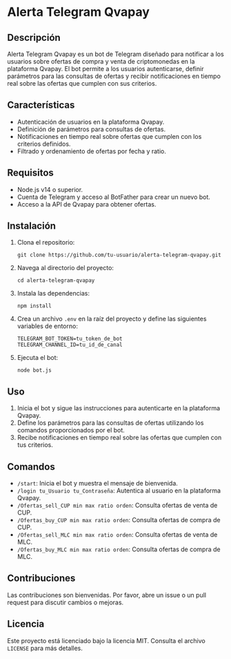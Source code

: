 # Alerta Telegram Qvapay

## Descripción

Alerta Telegram Qvapay es un bot de Telegram diseñado para notificar a los usuarios sobre ofertas de compra y venta de criptomonedas en la plataforma Qvapay. El bot permite a los usuarios autenticarse, definir parámetros para las consultas de ofertas y recibir notificaciones en tiempo real sobre las ofertas que cumplen con sus criterios.

## Características

- Autenticación de usuarios en la plataforma Qvapay.
- Definición de parámetros para consultas de ofertas.
- Notificaciones en tiempo real sobre ofertas que cumplen con los criterios definidos.
- Filtrado y ordenamiento de ofertas por fecha y ratio.

## Requisitos

- Node.js v14 o superior.
- Cuenta de Telegram y acceso al BotFather para crear un nuevo bot.
- Acceso a la API de Qvapay para obtener ofertas.

## Instalación

1. Clona el repositorio:

   ```
   git clone https://github.com/tu-usuario/alerta-telegram-qvapay.git
   ```

2. Navega al directorio del proyecto:

   ```
   cd alerta-telegram-qvapay
   ```

3. Instala las dependencias:

   ```
   npm install
   ```

4. Crea un archivo `.env` en la raíz del proyecto y define las siguientes variables de entorno:

   ```
   TELEGRAM_BOT_TOKEN=tu_token_de_bot
   TELEGRAM_CHANNEL_ID=tu_id_de_canal
   ```

5. Ejecuta el bot:

   ```
   node bot.js
   ```

## Uso

1. Inicia el bot y sigue las instrucciones para autenticarte en la plataforma Qvapay.
2. Define los parámetros para las consultas de ofertas utilizando los comandos proporcionados por el bot.
3. Recibe notificaciones en tiempo real sobre las ofertas que cumplen con tus criterios.

## Comandos

- `/start`: Inicia el bot y muestra el mensaje de bienvenida.
- `/login tu_Usuario tu_Contraseña`: Autentica al usuario en la plataforma Qvapay.
- `/Ofertas_sell_CUP min max ratio orden`: Consulta ofertas de venta de CUP.
- `/Ofertas_buy_CUP min max ratio orden`: Consulta ofertas de compra de CUP.
- `/Ofertas_sell_MLC min max ratio orden`: Consulta ofertas de venta de MLC.
- `/Ofertas_buy_MLC min max ratio orden`: Consulta ofertas de compra de MLC.

## Contribuciones

Las contribuciones son bienvenidas. Por favor, abre un issue o un pull request para discutir cambios o mejoras.

## Licencia

Este proyecto está licenciado bajo la licencia MIT. Consulta el archivo `LICENSE` para más detalles.
